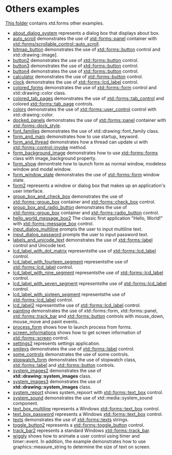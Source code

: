 # Others examples

[This folder](.) contains xtd.forms other examples.

* [about_dialog_system](about_dialog_system/README.md) represents a dialog box that displays about box.
* [auto_scroll](auto_scroll/README.md) demonstrates the use of [xtd::forms::panel](../../../src/xtd.forms/include/xtd/forms/panel.h) container with [xtd::forms/scrollable_control::auto_scroll](../../../src/xtd.forms/include/xtd/forms/scrollable_control.h).
* [bitmap_button](bitmap_button/README.md) demonstrates the use of [xtd::forms::button](../../../src/xtd.forms/include/xtd/forms/button.h) control and xtd::drawing::image].
* [button2](button2/README.md) demonstrates the use of [xtd::forms::button](../../../src/xtd.forms/include/xtd/forms/button.h) control.
* [button3](button3/README.md) demonstrates the use of [xtd::forms::button](../../../src/xtd.forms/include/xtd/forms/button.h) control.
* [button4](button4/README.md) demonstrates the use of [xtd::forms::button](../../../src/xtd.forms/include/xtd/forms/button.h) control.
* [calculator](calculator/README.md) demonstrates the use of [xtd::forms::button](../../../src/xtd.forms/include/xtd/forms/button.h) control.
* [clock](clock/README.md) demonstrates the use of [xtd::forms::lcd_label](../../../src/xtd.forms/include/xtd/forms/lcd_label.h) control.
* [colored_forms](colored_forms/README.md) demonstrates the use of [xtd::forms::form](../../../src/xtd.forms/include/xtd/forms/form.h) control and xtd::drawing::color class.
* [colored_tab_pages](colored_tab_pages/README.md) demonstrates the use of [xtd::forms::tab_control](../../../src/xtd.forms/include/xtd/forms/tab_control.h) and colored [xtd::forms::tab_page](../../../src/xtd.forms/include/xtd/forms/tab_page.h) controls.
* [colors](colors/README.md) demonstrates the use of [xtd::forms::user_control](../../../../../src/xtd.forms/include/xtd/forms/user_control.h) control with xtd::drawing::color.
* [docked_panels](docked_panels/README.md) demonstrates the use of [xtd::forms::panel](../../../src/xtd.forms/include/xtd/forms/panel.h) container with [xtd::forms::dock_style](../../../src/xtd.forms/include/xtd/forms/dock_style.h).
* [font_families](font_families/README.md) demonstrates the use of xtd::drawing::font_family class.
* [form_and_main](form_and_main/README.md) demonstrates how to use startup_ keyword.
* [form_and_thread](form_and_thread/README.md) demonstrates how a thread can update ui with [xtd::forms::control::invoke](../../../../../src/xtd.forms/include/xtd/forms/form.h) method.
* [form_background_image](form_background_image/README.md) demonstrates how to use [xtd::forms::forms](../../../../../src/xtd.forms/include/xtd/forms/form.h) class with image_background property.
* [form_show](form_show/README.md) demontrate how to launch form as normal window, modeless window and modal window.
* [form_window_state](form_window_state/README.md) demonstrates the use of [xtd::forms::form](../../../src/xtd.forms/include/xtd/forms/form.h) window state.
* [form2](form2/README.md) represents a window or dialog box that makes up an application's user interface.
* [group_box_and_check_box](group_box_and_check_box/README.md) demonstrates the use of [xtd::forms::group_box](../../../src/xtd.forms/include/xtd/forms/button.h) container and [xtd::forms::check_box](../../../src/xtd.forms/include/xtd/forms/check_box.h) control.
* [group_box_and_radio_button](group_box_and_radio_button/README.md) demonstrates the use of [xtd::forms::group_box](../../../src/xtd.forms/include/xtd/forms/group_box.h) container and [xtd::forms::radio_button](../../../src/xtd.forms/include/xtd/forms/radio_button.h) control.
* [hello_world_message_box2](hello_world_message_box2/README.md) The classic first application "Hello, World!" with [xtd::forms::message_box](../../src/xtd_forms/include/xtd/forms/message_box.hpp) control.
* [input_dialog_multiline](input_dialog_multiline/README.md) prompts the user to input multiline text.
* [input_dialog_password](input_dialog_password/README.md) prompts the user to input password text.
* [labels_and_unicode_text](labels_and_unicode_text/README.md) demonstrates the use of [xtd::forms::label](../../../src/xtd.forms/include/xtd/forms/label.h) control and Unicode text.
* [lcd_label_with_dot_matrix](lcd_label_with_dot_matrix/README.md) representsthe use of [xtd::forms::lcd_label](../../../src/xtd.forms/include/xtd/forms/lcd_label.h) control.
* [lcd_label_with_fourteen_segment](lcd_label_with_fourteen_segment/README.md) representsthe use of [xtd::forms::lcd_label](../../../src/xtd.forms/include/xtd/forms/lcd_label.h) control.
* [lcd_label_with_nine_segment](lcd_label_with_nine_segment/README.md) representsthe use of [xtd::forms::lcd_label](../../../src/xtd.forms/include/xtd/forms/lcd_label.h) control.
* [lcd_label_with_seven_segment](lcd_label_with_seven_segment/README.md) representsthe use of [xtd::forms::lcd_label](../../../src/xtd.forms/include/xtd/forms/lcd_label.h) control.
* [lcd_label_with_sixteen_segment](lcd_label_with_sixteen_segment/README.md) representsthe use of [xtd::forms::lcd_label](../../../src/xtd.forms/include/xtd/forms/lcd_label.h) control.
* [lcd_label2](lcd_label2/README.md) representsthe use of [xtd::forms::lcd_label](../../../src/xtd.forms/include/xtd/forms/lcd_label.h) control.
* [painting](painting/README.md) demonstrates the use of xtd::forms::form, xtd::forms::panel, [xtd::forms::track_bar](../../../src/xtd.forms/include/xtd/forms/track_bar.h) and [xtd::forms::button](../../../src/xtd.forms/include/xtd/forms/button.h) controls with mouse_down, mouse_move and paint events..
* [process_form](process_form/README.md) shows how to launch process from forms.
* [screen_informations](screen_informations/README.md) shows how to get screen information of [xtd::forms::screen](../../../src/xtd_forms/include/xtd/forms/screen.hpp) control.
* [settings2](settings_example2/README.md) represents settings application.
* [smileys](smileys/README.md) demonstrates the use of [xtd::forms::label](../../../src/xtd.forms/include/xtd/forms/label.h) control.
* [some_controls](some_controls/README.md) demonstrates the use of some controls.
* [stopwatch_form](stopwatch_form/README.md) demonstrates the use of stopwatch class, [xtd::forms::label](../../../src/xtd.forms/include/xtd/forms/label.h) and [xtd::forms::button](../../../src/xtd.forms/include/xtd/forms/button.h) controls.
* [system_images2](system_images2/README.md) demonstrates the use of **xtd::drawing::system_images** class.
* [system_images3](system_images3/README.md) demonstrates the use of **xtd::drawing::system_images** class.
* [system_report](system_report/README.md) shows system_repoort with [xtd::forms::text_box](../../../src/xtd_forms/include/xtd/forms/text_box.hpp) control.
* [system_sound](system_sound/README.md) demonstrates the use of xtd::media::system_sound component.
* [text_box_multiline](text_box_multiline/README.md) represents a Windows [xtd::forms::text_box](../../../src/xtd.forms/include/xtd/forms/text_box.h) control.
* [text_box_password](text_box_password/README.md) represents a Windows [xtd::forms::text_box](../../../src/xtd.forms/include/xtd/forms/text_box.h) control.
* [texts](texts/README.md) demonstrates the use of [xtd::forms::texts](../../../src/xtd.forms/include/xtd/forms/texts.h) strings.
* [toggle_button2](toggle_button2/README.md) represents a [xtd::forms::toggle_button](../../../src/xtd.forms/include/xtd/forms/toggle_button.h) control.
* [track_bar2](track_bar2/README.md) represents a standard Windows [xtd::forms::track_bar](../../../src/xtd.forms/include/xtd/forms/track_bar.h).
* [wiggly](wiggly/README.md) shows how to animate a user control using timer and timer::event. In addition, the example demonstrates how to use graphics::measure_string to determine the size of text on screen.
